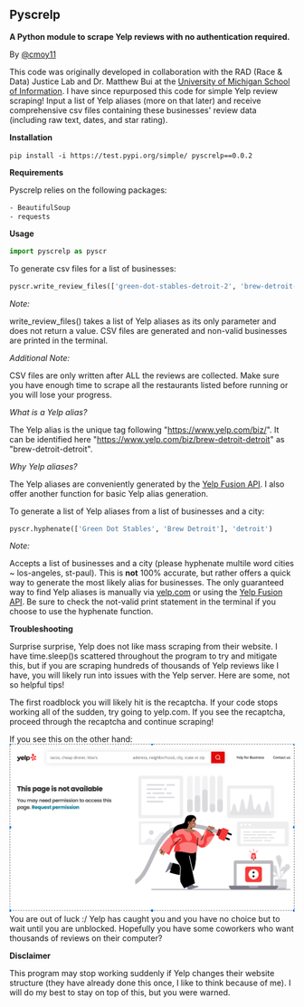 ## Pyscrelp
**A Python module to scrape Yelp reviews with no authentication required.**

By [@cmoy11](https://github.com/cmoy11)

This code was originally developed in collaboration with the RAD (Race & Data) Justice Lab and Dr. Matthew Bui at the [University of Michigan School of Information](https://www.si.umich.edu/). I have since repurposed this code for simple Yelp review scraping! Input a list of Yelp aliases (more on that later) and receive comprehensive csv files containing these businesses' review data (including raw text, dates, and star rating).

**Installation**

```pip install -i https://test.pypi.org/simple/ pyscrelp==0.0.2```

**Requirements**

Pyscrelp relies on the following packages:

    - BeautifulSoup
    - requests

**Usage**

```python
import pyscrelp as pyscr
```    

To generate csv files for a list of businesses:
```python
pyscr.write_review_files(['green-dot-stables-detroit-2', 'brew-detroit-detroit'])
```
*Note:*

write_review_files() takes a list of Yelp aliases as its only parameter and does not return a value. CSV files are generated and non-valid businesses are printed in the terminal.

*Additional Note:*

CSV files are only written after ALL the reviews are collected. Make sure you have enough time to scrape all the restaurants listed before running or you will lose your progress.

*What is a Yelp alias?*

The Yelp alias is the unique tag following "https://www.yelp.com/biz/". It can be identified here "https://www.yelp.com/biz/brew-detroit-detroit" as "brew-detroit-detroit".

*Why Yelp aliases?*

The Yelp aliases are conveniently generated by the [Yelp Fusion  API](https://www.yelp.com/developers/documentation/v3/get_started). I also offer another function for basic Yelp alias generation.

To generate a list of Yelp aliases from a list of businesses and a city:
```python
pyscr.hyphenate(['Green Dot Stables', 'Brew Detroit'], 'detroit')
```
*Note:* 

Accepts a list of businesses and a city (please hyphenate multile word cities ~ los-angeles, st-paul). This is **not** 100% accurate, but rather offers a quick way to generate the most likely alias for businesses. The only guaranteed way to find Yelp aliases is manually via [yelp.com](yelp.com) or using the [Yelp Fusion  API](https://www.yelp.com/developers/documentation/v3/get_started). Be sure to check the not-valid print statement in the terminal if you choose to use the hyphenate function.

**Troubleshooting**

Surprise surprise, Yelp does not like mass scraping from their website. I have time.sleep()s scattered throughout the program to try and mitigate this, but if you are scraping hundreds of thousands of Yelp reviews like I have, you will likely run into issues with the Yelp server. Here are some, not so helpful tips! 

The first roadblock you will likely hit is the recaptcha. If your code stops working all of the sudden, try going to yelp.com. If you see the recaptcha, proceed through the recaptcha and continue scraping!

If you see this on the other hand:
![image](images/troubleshooting.png)
You are out of luck :/ Yelp has caught you and you have no choice but to wait until you are unblocked. Hopefully you have some coworkers who want thousands of reviews on their computer?

**Disclaimer**

This program may stop working suddenly if Yelp changes their website structure (they have already done this once, I like to think because of me). I will do my best to stay on top of this, but you were warned.